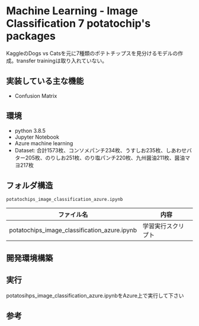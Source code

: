 # Machine Learning - Image Classification 7 potatochip's packages

KaggleのDogs vs Catsを元に7種類のポテトチップスを見分けるモデルの作成。transfer trainingは取り入れていない。

## 実装している主な機能

* Confusion Matrix

## 環境

* python 3.8.5
* Jupyter Notebook
* Azure machine learning 
* Dataset: 合計1573枚、コンソメパンチ234枚、うすしお235枚、しあわせバター205枚、のりしお251枚、のり塩パンチ220枚、九州醤油211枚、醤油マヨ217枚

## フォルダ構造


```
potatochips_image_classification_azure.ipynb
```

|ファイル名|内容|
|---------|----|
|potatochips_image_classification_azure.ipynb|学習実行スクリプト|

## 開発環境構築

## 実行

potatosihps_image_classification_azure.ipynbをAzure上で実行して下さい

## 参考
